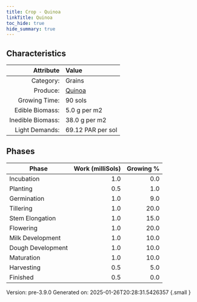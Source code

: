 ```yaml
---
title: Crop - Quinoa
linkTitle: Quinoa
toc_hide: true
hide_summary: true
---
```


## Characteristics

| Attribute      | Value |
|--------:|:------|
|Category:|Grains|
|Produce:|[Quinoa](/docs/definitions/resource/quinoa)|
|Growing Time:|90 sols|
|Edible Biomass:|5.0 g per m2|
|Inedible Biomass:|38.0 g per m2|
|Light Demands:|69.12 PAR per sol|

## Phases

| Phase           | Work (milliSols) | Growing % |
|-----------|------:|--------:|
|Incubation|1.0|0.0|
|Planting|0.5|1.0|
|Germination|1.0|9.0|
|Tillering|1.0|20.0|
|Stem Elongation|1.0|15.0|
|Flowering|1.0|20.0|
|Milk Development|1.0|10.0|
|Dough Development|1.0|10.0|
|Maturation|1.0|10.0|
|Harvesting|0.5|5.0|
|Finished|0.5|0.0|

Version: pre-3.9.0 Generated on: 2025-01-26T20:28:31.5426357
{.small }